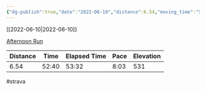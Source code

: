 ```yaml
---
{"dg-publish":true,"date":"2022-06-10","distance":6.54,"moving_time":"52:40","elapsed_time":"53:32","pace":"8:03","total_elevation_gain":531,"url":"https://www.strava.com/activities/7287955298","permalink":"/01-personal/strava/2022-06-10-afternoon-run/","dgPassFrontmatter":true}
---
```



[[2022-06-10\|2022-06-10]]

[Afternoon Run](https://www.strava.com/activities/7287955298)

| Distance | Time  | Elapsed Time | Pace | Elevation |
| -------- | ----- | ------------ | ---- | --------- |
| 6.54     | 52:40 | 53:32        | 8:03 | 531       |




#strava
